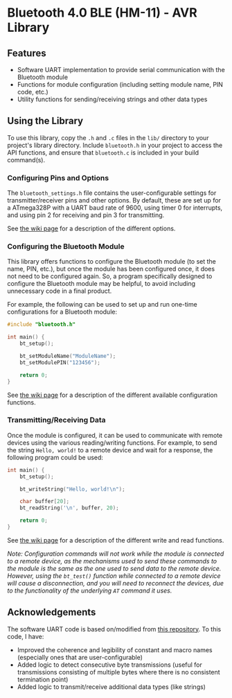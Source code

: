# Bluetooth 4.0 BLE (HM-11) - AVR Library

## Features
- Software UART implementation to provide serial communication with the Bluetooth module
- Functions for module configuration (including setting module name, PIN code, etc.)
- Utility functions for sending/receiving strings and other data types

## Using the Library

To use this library, copy the `.h` and `.c` files in the `lib/` directory to your project's library directory.  Include `bluetooth.h` in your project to access the API functions, and ensure that `bluetooth.c` is included in your build command(s).

### Configuring Pins and Options

The `bluetooth_settings.h` file contains the user-configurable settings for transmitter/receiver pins and other options.  By default, these are set up for a ATmega328P with a UART baud rate of 9600, using timer 0 for interrupts, and using pin 2 for receiving and pin 3 for transmitting.

See [the wiki page]() for a description of the different options.

### Configuring the Bluetooth Module

This library offers functions to configure the Bluetooth module (to set the name, PIN, etc.), but once the module has been configured once, it does not need to be configured again.  So, a program specifically designed to configure the Bluetooth module may be helpful, to avoid including unnecessary code in a final product.

For example, the following can be used to set up and run one-time configurations for a Bluetooth module:

```c
#include "bluetooth.h"

int main() {
    bt_setup();

    bt_setModuleName("ModuleName");
    bt_setModulePIN("123456");

    return 0;
}
```

See [the wiki page]() for a description of the different available configuration functions.

### Transmitting/Receiving Data

Once the module is configured, it can be used to communicate with remote devices using the various reading/writing functions.  For example, to send the string `Hello, world!` to a remote device and wait for a response, the following program could be used:

```c
int main() {
    bt_setup();

    bt_writeString("Hello, world!\n");

    char buffer[20];
    bt_readString('\n', buffer, 20);

    return 0;
}
```

See [the wiki page]() for a description of the different write and read functions.

*Note: Configuration commands will not work while the module is connected to a remote device, as the mechanisms used to send these commands to the module is the same as the one used to send data to the remote device.  However, using the `bt_test()` function while connected to a remote device will cause a disconnection, and you will need to reconnect the devices, due to the functionality of the underlying `AT` command it uses.*

## Acknowledgements

The software UART code is based on/modified from [this repository](https://github.com/blalor/avr-softuart).  To this code, I have:
- Improved the coherence and legibility of constant and macro names (especially ones that are user-configurable)
- Added logic to detect consecutive byte transmissions (useful for transmissions consisting of multiple bytes where there is no consistent termination point)
- Added logic to transmit/receive additional data types (like strings)